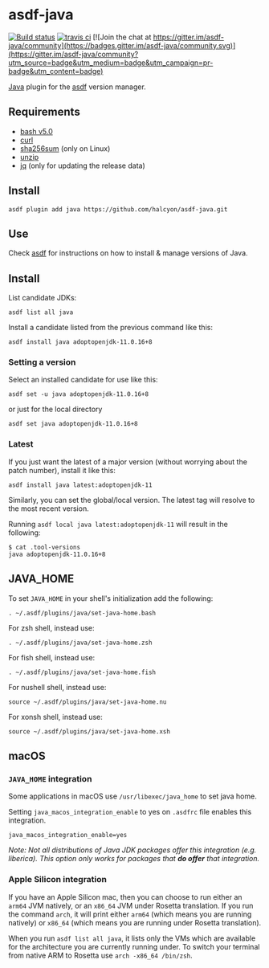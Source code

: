 # asdf-java

[![Build status](https://github.com/halcyon/asdf-java/workflows/asdf-java%20Tests/badge.svg?branch=master)](https://github.com/halcyon/asdf-java/actions?query=workflow%3A%22asdf-java+Tests%22+branch%3Amaster) [![travis ci](https://travis-ci.org/halcyon/asdf-java.svg?branch=master)](https://travis-ci.org/halcyon/asdf-java) [![Join the chat at https://gitter.im/asdf-java/community](https://badges.gitter.im/asdf-java/community.svg)](https://gitter.im/asdf-java/community?utm_source=badge&utm_medium=badge&utm_campaign=pr-badge&utm_content=badge)

[Java](https://www.java.com/en/) plugin for the [asdf](https://github.com/asdf-vm/asdf) version manager.

## Requirements
- [bash v5.0](https://www.gnu.org/software/bash/)
- [curl](https://curl.haxx.se/)
- [sha256sum](https://www.gnu.org/software/coreutils/) (only on Linux)
- [unzip](http://infozip.sourceforge.net/UnZip.html)
- [jq](https://stedolan.github.io/jq/) (only for updating the release data)

## Install

```
asdf plugin add java https://github.com/halcyon/asdf-java.git
```

## Use

Check [asdf](https://asdf-vm.github.io/asdf/) for instructions on how to install & manage versions of Java.

## Install

List candidate JDKs:

```
asdf list all java
```

Install a candidate listed from the previous command like this:

```
asdf install java adoptopenjdk-11.0.16+8
```

### Setting a version

Select an installed candidate for use like this:

```
asdf set -u java adoptopenjdk-11.0.16+8
```
or just for the local directory
```
asdf set java adoptopenjdk-11.0.16+8
```

### Latest

If you just want the latest of a major version (without worrying about the patch number), install it like this:

```
asdf install java latest:adoptopenjdk-11
```

Similarly, you can set the global/local version. The latest tag will resolve to the most recent version.

Running `asdf local java latest:adoptopenjdk-11` will result in the following:

```shell
$ cat .tool-versions
java adoptopenjdk-11.0.16+8
```

## JAVA_HOME
To set `JAVA_HOME` in your shell's initialization add the following:

`. ~/.asdf/plugins/java/set-java-home.bash`

For zsh shell, instead use:

`. ~/.asdf/plugins/java/set-java-home.zsh`

For fish shell, instead use:

`. ~/.asdf/plugins/java/set-java-home.fish`

For nushell shell, instead use:

`source ~/.asdf/plugins/java/set-java-home.nu`

For xonsh shell, instead use:

`source ~/.asdf/plugins/java/set-java-home.xsh`

## macOS

### `JAVA_HOME` integration

Some applications in macOS use `/usr/libexec/java_home` to set java home.

Setting `java_macos_integration_enable` to yes on `.asdfrc` file enables this integration.

```
java_macos_integration_enable=yes
```

_Note: Not all distributions of Java JDK packages offer this integration (e.g. liberica). This option only works for packages that **do offer** that integration._

### Apple Silicon integration

If you have an Apple Silicon mac, then you can choose to run either an `arm64` JVM natively, or an `x86_64` JVM under Rosetta translation. If you run the command `arch`, it will print either `arm64` (which means you are running natively) or `x86_64` (which means you are running under Rosetta translation).

When you run `asdf list all java`, it lists only the VMs which are available for the architecture you are currently running under. To switch your terminal from native ARM to Rosetta use `arch -x86_64 /bin/zsh`.
